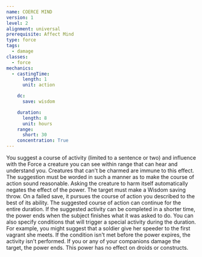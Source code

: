 ```yaml
---
name: COERCE MIND
version: 1
level: 2
alignment: universal
prerequisite: Affect Mind
type: force
tags:
  - damage
classes:
  - force
mechanics:
  - castingTime:
      length: 1
      unit: action

    dc:
      save: wisdom

    duration:
      length: 8
      unit: hours
    range:
      short: 30
    concentration: True
---
```

You suggest a course of activity (limited to a
sentence or two) and influence with the Force a
creature you can see within range that can hear and
understand you. Creatures that can't be charmed are
immune to this effect. The suggestion must be worded
in such a manner as to make the course of action
sound reasonable. Asking the creature to harm itself
automatically negates the effect of the power.
The target must make a Wisdom saving throw. On a
failed save, it pursues the course of action you
described to the best of its ability. The suggested
course of action can continue for the entire duration. If
the suggested activity can be completed in a shorter
time, the power ends when the subject finishes what it
was asked to do.
You can also specify conditions that will trigger a
special activity during the duration. For example, you
might suggest that a soldier give her speeder to the
first vagrant she meets. If the condition isn't met
before the power expires, the activity isn't performed.
If you or any of your companions damage the target,
the power ends. This power has no effect on droids or
constructs.

    